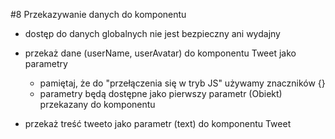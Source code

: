 #8 Przekazywanie danych do komponentu

- dostęp do danych globalnych nie jest bezpieczny ani wydajny
- przekaż dane (userName, userAvatar) do komponentu Tweet jako parametry
  - pamiętaj, że do "przełączenia się w tryb JS" używamy znaczników {}
  - parametry będą dostępne jako pierwszy parametr (Obiekt) przekazany do komponentu

- przekaż treść tweeto jako parametr (text) do komponentu Tweet